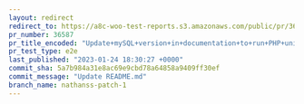 ```yaml
---
layout: redirect
redirect_to: https://a8c-woo-test-reports.s3.amazonaws.com/public/pr/36587/e2e/index.html
pr_number: 36587
pr_title_encoded: "Update+mySQL+version+in+documentation+to+run+PHP+unit+tests"
pr_test_type: e2e
last_published: "2023-01-24 18:30:27 +0000"
commit_sha: 5a7b984a31e8ac69e9cbd78a64858a9409ff30ef
commit_message: "Update README.md"
branch_name: nathanss-patch-1
---
```

